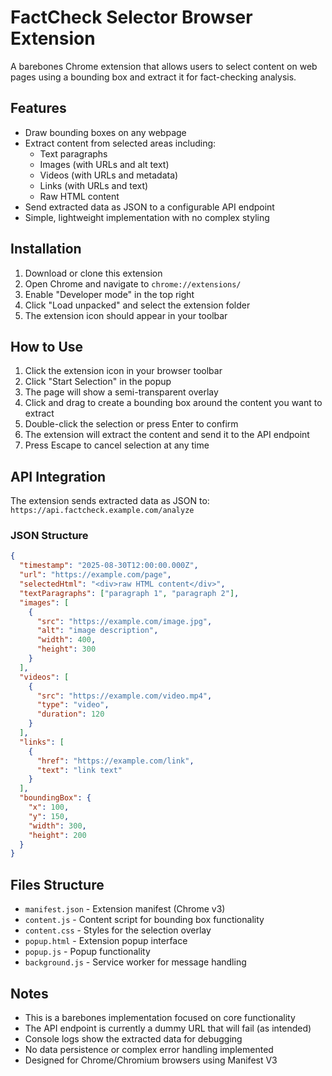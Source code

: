 # FactCheck Selector Browser Extension

A barebones Chrome extension that allows users to select content on web pages using a bounding box and extract it for fact-checking analysis.

## Features

- Draw bounding boxes on any webpage
- Extract content from selected areas including:
  - Text paragraphs
  - Images (with URLs and alt text)
  - Videos (with URLs and metadata)
  - Links (with URLs and text)
  - Raw HTML content
- Send extracted data as JSON to a configurable API endpoint
- Simple, lightweight implementation with no complex styling

## Installation

1. Download or clone this extension
2. Open Chrome and navigate to `chrome://extensions/`
3. Enable "Developer mode" in the top right
4. Click "Load unpacked" and select the extension folder
5. The extension icon should appear in your toolbar

## How to Use

1. Click the extension icon in your browser toolbar
2. Click "Start Selection" in the popup
3. The page will show a semi-transparent overlay
4. Click and drag to create a bounding box around the content you want to extract
5. Double-click the selection or press Enter to confirm
6. The extension will extract the content and send it to the API endpoint
7. Press Escape to cancel selection at any time

## API Integration

The extension sends extracted data as JSON to: `https://api.factcheck.example.com/analyze`

### JSON Structure
```json
{
  "timestamp": "2025-08-30T12:00:00.000Z",
  "url": "https://example.com/page",
  "selectedHtml": "<div>raw HTML content</div>",
  "textParagraphs": ["paragraph 1", "paragraph 2"],
  "images": [
    {
      "src": "https://example.com/image.jpg",
      "alt": "image description",
      "width": 400,
      "height": 300
    }
  ],
  "videos": [
    {
      "src": "https://example.com/video.mp4", 
      "type": "video",
      "duration": 120
    }
  ],
  "links": [
    {
      "href": "https://example.com/link",
      "text": "link text"
    }
  ],
  "boundingBox": {
    "x": 100,
    "y": 150,
    "width": 300,
    "height": 200
  }
}
```

## Files Structure

- `manifest.json` - Extension manifest (Chrome v3)
- `content.js` - Content script for bounding box functionality
- `content.css` - Styles for the selection overlay
- `popup.html` - Extension popup interface
- `popup.js` - Popup functionality
- `background.js` - Service worker for message handling

## Notes

- This is a barebones implementation focused on core functionality
- The API endpoint is currently a dummy URL that will fail (as intended)
- Console logs show the extracted data for debugging
- No data persistence or complex error handling implemented
- Designed for Chrome/Chromium browsers using Manifest V3
